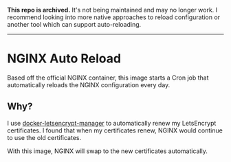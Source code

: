 **This repo is archived.** It's not being maintained and may no longer work. I recommend looking into more native approaches to reload configuration or another tool which can support auto-reloading.

--- 

# NGINX Auto Reload

Based off the official NGINX container, this image starts a Cron job that automatically reloads the NGINX configuration every day.

## Why?
I use [docker-letsencrypt-manager](https://github.com/bringnow/docker-letsencrypt-manager) to automatically renew my LetsEncrypt certificates. I found that when my certificates renew, NGINX would continue to use the old certificates.

With this image, NGINX will swap to the new certificates automatically.
